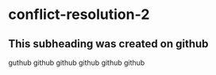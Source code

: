 # conflict-resolution-2

## This subheading was created on github
guthub github github github github github
